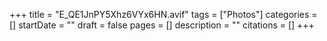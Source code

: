 +++
title = "E_QE1JnPY5Xhz6VYx6HN.avif"
tags = ["Photos"]
categories = []
startDate = ""
draft = false
pages = []
description = ""
citations = []
+++
